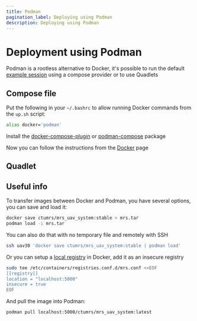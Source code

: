 ```yaml
---
title: Podman
pagination_label: Deploying using Podman
description: Deploying using Podman
---
```


# Deployment using Podman

Podman is a rootless alternative to Docker, it's possible to run the default [example session](https://ctu-mrs.github.io/docs/deployment/docker/) using a compose provider or to use Quadlets

## Compose file

Put the following in your `~/.bashrc` to allow running Docker commands from the `up.sh` script:

```bash
alias docker='podman'
```

Install the [docker-compose-plugin](https://docs.docker.com/compose/install/linux/#install-using-the-repository) or [podman-compose](https://github.com/containers/podman-compose) package

Now you can follow the instructions from the [Docker](https://ctu-mrs.github.io/docs/deployment/docker/) page

## Quadlet

## Useful info

To transfer images between Docker and Podman, you have several options, you can save and load it:

```bash
docker save ctumrs/mrs_uav_system:stable > mrs.tar
podman load -i mrs.tar
```

You can also do that with no temporary file and remotely with SSH

```bash
ssh uav30 'docker save ctumrs/mrs_uav_system:stable | podman load'
```

Or you can setup a [local registry](https://ctu-mrs.github.io/docs/prerequisites/docker/registries#using-a-local-docker-registry) in Docker, add it as an insecure registry

```bash
sudo tee /etc/containers/registries.conf.d/mrs.conf <<EOF
[[registry]]
location = "localhost:5000"
insecure = true
EOF
```

And pull the image into Podman:

```bash
podman pull localhost:5000/ctumrs/mrs_uav_system:latest
```
